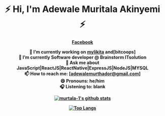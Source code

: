 <h1 align="center">⚡️ Hi, I'm Adewale Muritala Akinyemi ⚡️</h1>
<h4 align="center"><a href="https://facebook.com/akinyemi147">Facebook</a>



 🔭 I’m currently working on [mylikita](https://mylikita.clinic) and[bitcoops]<br/>
 🌱 I’m currently Software developer @ Brainstorm ITsolution<br/>
 💬 Ask me about JavaScript|ReactJS|ReactNative|ExpressJS|NodeJS|MYSQL<br/>
 📫 How to reach me: [adewalemurthador@gmail.com]<br/>
 😄 Pronouns: he/him<br/>
 🎧 Listening to: blank<br/>

[![murtala-1's github stats](https://github-readme-stats.vercel.app/api?username=murtala-1&count_private=true&show_icons=true&theme=radical)](https://github.com/murtala-1/github-readme-stats)

[![Top Langs](https://github-readme-stats.vercel.app/api/top-langs/?username=8790fahad)](https://github.com/murtala-1/github-readme-stats)
